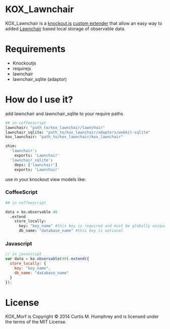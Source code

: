 # KOX_Lawnchair

KOX_Lawnchair is a [knockout.js](http://knockoutjs.com/) [custom extender](http://knockoutjs.com/documentation/extenders.html) that allow an easy way to added [Lawnchair](http://brian.io/lawnchair/) based local storage of observable data.

# Requirements
- Knockoutjs
- requirejs
- lawnchair
- lawnchair_sqlite (adaptor)

# How do I use it?
add lawnchair and lawnchair_sqlite to your require paths
```coffeescript
## in coffeescript
lawnchair: "path_to/kox_lawnchair/lawnchair"
lawnchair_sqlite: "path_to/kox_lawnchair/adapters/webkit-sqlite"
kox_lawnchair: "path_to/kox_lawnchair/kox_lawnchair"

shim:
  'lawnchair':
    exports: 'Lawnchair'
  'lawnchair_sqlite':
    deps: ['lawnchair']
    exports: 'Lawnchair'
```

use in your knockout view models like:
### CoffeeScript
```coffeescript
## in coffeescript

data = ko.observable 40
  .extend
    store_locally:
      key: "key_name" #this key is required and must be globally unique to be uniquely stored
      db_name: "database_name" #this key is optional
```

### Javascript
```javascript
// in javascript
var data = ko.observable(40).extend({
  store_locally: {
    key: "key_name",
    db_name: "database_name"
  }
});
```

# License
KOX_Morf is Copyright © 2014 Curtis M. Humphrey and is licensed under the terms of the MIT License.
